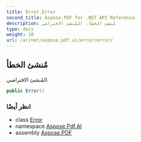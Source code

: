 ```yaml
---
title: Error.Error
second_title: Aspose.PDF for .NET API Reference
description: مُنشئ الخطأ. المُنشئ الافتراضي
type: docs
weight: 10
url: /ar/net/aspose.pdf.ai/error/error/
---
```

## مُنشئ الخطأ

المُنشئ الافتراضي.

```csharp
public Error()
```

### انظر أيضًا

* class [Error](../)
* namespace [Aspose.Pdf.AI](../../../aspose.pdf.ai/)
* assembly [Aspose.PDF](../../../)